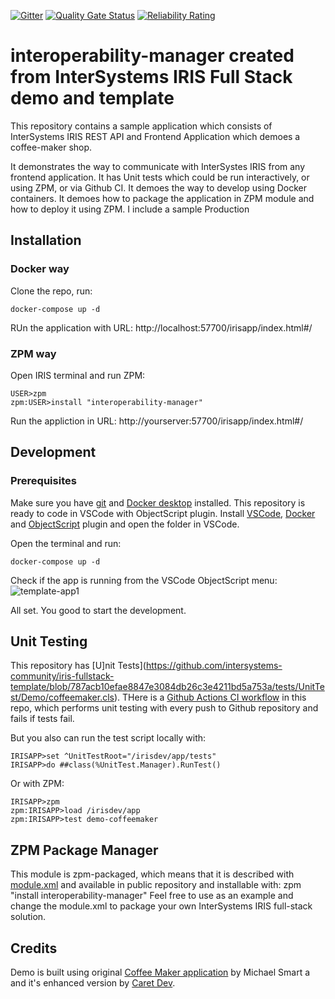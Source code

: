  [![Gitter](https://img.shields.io/badge/Available%20on-Intersystems%20Open%20Exchange-00b2a9.svg)](https://openexchange.intersystems.com/package/iris-fullstack-template)
 [![Quality Gate Status](https://community.objectscriptquality.com/api/project_badges/measure?project=intersystems_iris_community%2Firis-fullstack-template&metric=alert_status)](https://community.objectscriptquality.com/dashboard?id=intersystems_iris_community%2Firis-fullstack-template)
 [![Reliability Rating](https://community.objectscriptquality.com/api/project_badges/measure?project=intersystems_iris_community%2Firis-fullstack-template&metric=reliability_rating)](https://community.objectscriptquality.com/dashboard?id=intersystems_iris_community%2Firis-fullstack-template)
# interoperability-manager created from InterSystems IRIS Full Stack demo and template
This repository contains a sample application which consists of InterSystems IRIS REST API and Frontend Application which demoes a coffee-maker shop. 

It demonstrates the way to communicate with InterSystes IRIS from any frontend application.
It has Unit tests which could be run interactively, or using ZPM, or via Github CI.
It demoes the way to develop using Docker containers.
It demoes how to package the application in ZPM module and how to deploy it using ZPM.
I include a sample Production 

## Installation
### Docker way
Clone the repo, run:
```
docker-compose up -d
```
RUn the application with URL: http://localhost:57700/irisapp/index.html#/
### ZPM way
Open IRIS terminal and run ZPM:
```
USER>zpm
zpm:USER>install "interoperability-manager"
```
Run the appliction in URL: http://yourserver:57700/irisapp/index.html#/

## Development
### Prerequisites
Make sure you have [git](https://git-scm.com/book/en/v2/Getting-Started-Installing-Git) and [Docker desktop](https://www.docker.com/products/docker-desktop) installed.
This repository is ready to code in VSCode with ObjectScript plugin.
Install [VSCode](https://code.visualstudio.com/), [Docker](https://marketplace.visualstudio.com/items?itemName=ms-azuretools.vscode-docker) and [ObjectScript](https://marketplace.visualstudio.com/items?itemName=daimor.vscode-objectscript) plugin and open the folder in VSCode.

Open the terminal and run:
```
docker-compose up -d
```
Check if the app is running from the VSCode ObjectScript menu:
![template-app1](https://user-images.githubusercontent.com/2781759/93438148-946b3d80-f8d5-11ea-8373-71383bf6395b.gif)

All set. You good to start the development.

## Unit Testing
This repository has [U]nit Tests](https://github.com/intersystems-community/iris-fullstack-template/blob/787acb10efae8847e3084db26c3e4211bd5a753a/tests/UnitTest/Demo/coffeemaker.cls).
THere is a [Github Actions CI workflow](https://github.com/intersystems-community/iris-fullstack-template/blob/787acb10efae8847e3084db26c3e4211bd5a753a/.github/workflows/main.yml) in this repo, which performs unit testing with every push to Github repository and fails if tests fail.

But you also can run the test script locally with:
```
IRISAPP>set ^UnitTestRoot="/irisdev/app/tests"
IRISAPP>do ##class(%UnitTest.Manager).RunTest()
```
Or with ZPM:
```
IRISAPP>zpm
zpm:IRISAPP>load /irisdev/app
zpm:IRISAPP>test demo-coffeemaker
```

## ZPM Package Manager
This module is zpm-packaged, which means that it is described with [module.xml](https://github.com/intersystems-community/iris-fullstack-template/blob/40d39a688df604ef11681c80fc24254a6570fe43/module.xml) and available in public repository and installable with:
zpm "install interoperability-manager"
Feel free to use as an example and change the module.xml to package your own InterSystems IRIS full-stack solution.


## Credits
Demo is built using original [Coffee Maker application](https://github.com/intersystems/FirstLook-REST) by Michael Smart a and it's enhanced version by [Caret Dev](https://github.com/caretdev/CoffeeMaker).
